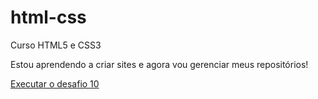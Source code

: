 # html-css
 Curso HTML5 e CSS3

Estou aprendendo a criar sites e agora vou gerenciar meus repositórios! 

<a href="https://andrebritovita.github.io/html-css/desafios\d010as/android.html" target="_blank">Executar o desafio 10</a>